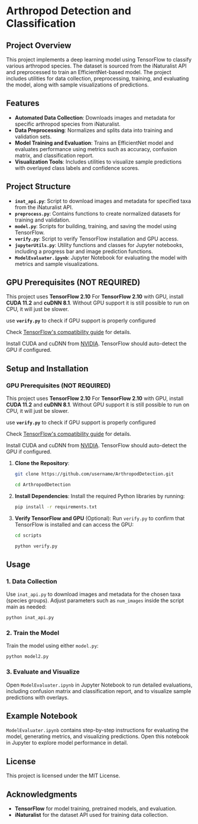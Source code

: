 # Arthropod Detection and Classification

## Project Overview
This project implements a deep learning model using TensorFlow to classify various arthropod species. The dataset is sourced from the iNaturalist API and preprocessed to train an EfficientNet-based model. The project includes utilities for data collection, preprocessing, training, and evaluating the model, along with sample visualizations of predictions.

## Features
- **Automated Data Collection**: Downloads images and metadata for specific arthropod species from iNaturalist.
- **Data Preprocessing**: Normalizes and splits data into training and validation sets.
- **Model Training and Evaluation**: Trains an EfficientNet model and evaluates performance using metrics such as accuracy, confusion matrix, and classification report.
- **Visualization Tools**: Includes utilities to visualize sample predictions with overlayed class labels and confidence scores.

## Project Structure

- **`inat_api.py`**: Script to download images and metadata for specified taxa from the iNaturalist API.
- **`preprocess.py`**: Contains functions to create normalized datasets for training and validation.
- **`model.py`**: Scripts for building, training, and saving the model using TensorFlow.
- **`verify.py`**: Script to verify TensorFlow installation and GPU access.
- **`jupyterUtils.py`**: Utility functions and classes for Jupyter notebooks, including a progress bar and image prediction functions.
- **`ModelEvaluater.ipynb`**: Jupyter Notebook for evaluating the model with metrics and sample visualizations.

## GPU Prerequisites (NOT REQUIRED)

This project uses **TensorFlow 2.10**
For **TensorFlow 2.10** with GPU, install **CUDA 11.2** and **cuDNN 8.1**.
Without GPU support it is still possible to run on CPU, it will just be slower.

use **`verify.py`** to check if GPU support is properly configured

Check [TensorFlow's compatibility guide](https://www.tensorflow.org/install/source#gpu) for details.

Install CUDA and cuDNN from [NVIDIA](https://developer.nvidia.com/cuda-toolkit). TensorFlow should auto-detect the GPU if configured.



## Setup and Installation
### GPU Prerequisites (NOT REQUIRED)

This project uses **TensorFlow 2.10**
For **TensorFlow 2.10** with GPU, install **CUDA 11.2** and **cuDNN 8.1**.
Without GPU support it is still possible to run on CPU, it will just be slower.

use **`verify.py`** to check if GPU support is properly configured

Check [TensorFlow's compatibility guide](https://www.tensorflow.org/install/source#gpu) for details.

Install CUDA and cuDNN from [NVIDIA](https://developer.nvidia.com/cuda-toolkit). TensorFlow should auto-detect the GPU if configured.

1. **Clone the Repository**:
   ```bash
   git clone https://github.com/username/ArthropodDetection.git
   ```
   ```bash
   cd ArthropodDetection
   ```

2. **Install Dependencies**:
   Install the required Python libraries by running:
   ```bash
   pip install -r requirements.txt
   ```

4. **Verify TensorFlow and GPU** (Optional):
   Run `verify.py` to confirm that TensorFlow is installed and can access the GPU:
   ```bash
   cd scripts
   ```
   ```bash
   python verify.py
   ```

## Usage

### 1. Data Collection
Use `inat_api.py` to download images and metadata for the chosen taxa (species groups). Adjust parameters such as `num_images` inside the script main as needed:
```bash
python inat_api.py
```

### 2. Train the Model
Train the model using either `model.py`:
```bash
python model2.py
```

### 3. Evaluate and Visualize
Open `ModelEvaluater.ipynb` in Jupyter Notebook to run detailed evaluations, including confusion matrix and classification report, and to visualize sample predictions with overlays.

## Example Notebook
`ModelEvaluater.ipynb` contains step-by-step instructions for evaluating the model, generating metrics, and visualizing predictions. Open this notebook in Jupyter to explore model performance in detail.

## License
This project is licensed under the MIT License.

## Acknowledgments
- **TensorFlow** for model training, pretrained models, and evaluation.
- **iNaturalist** for the dataset API used for training data collection.

